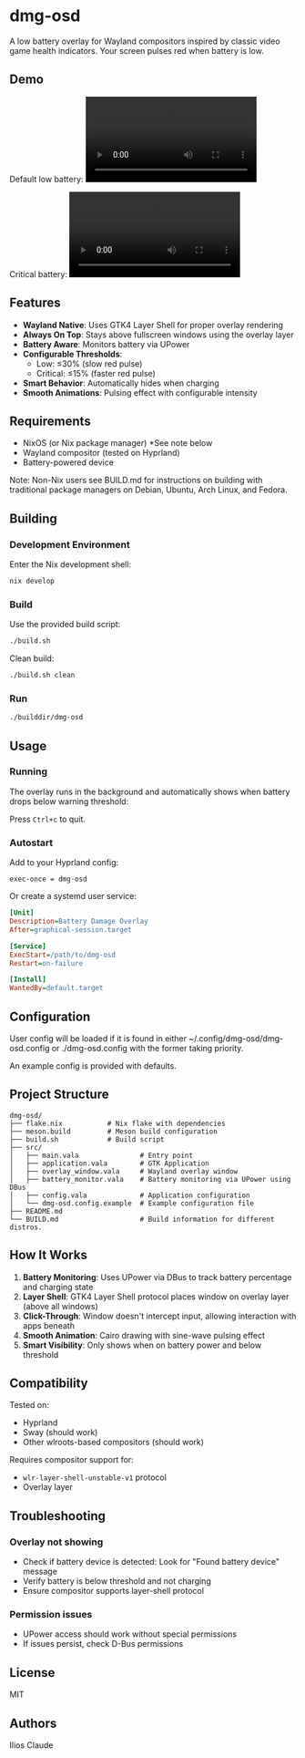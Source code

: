 # dmg-osd

A low battery overlay for Wayland compositors inspired by classic video game health indicators. Your screen pulses red when battery is low.

## Demo

Default low battery:
![dmg-osd low battery demo](./demo/low.mp4)

Critical battery:
![dmg-osd critical battery demo](./demo/critical.mp4)

## Features

- **Wayland Native**: Uses GTK4 Layer Shell for proper overlay rendering
- **Always On Top**: Stays above fullscreen windows using the overlay layer
- **Battery Aware**: Monitors battery via UPower
- **Configurable Thresholds**:
  - Low: ≤30% (slow red pulse)
  - Critical: ≤15% (faster red pulse)
- **Smart Behavior**: Automatically hides when charging
- **Smooth Animations**: Pulsing effect with configurable intensity

## Requirements

- NixOS (or Nix package manager) *See note below
- Wayland compositor (tested on Hyprland)
- Battery-powered device

Note: Non-Nix users see BUILD.md for instructions on building with traditional package managers on Debian, Ubuntu, Arch Linux, and Fedora.

## Building

### Development Environment

Enter the Nix development shell:

```bash
nix develop
```

### Build

Use the provided build script:

```bash
./build.sh
```

Clean build:

```bash
./build.sh clean
```

### Run

```bash
./builddir/dmg-osd
```

## Usage

### Running

The overlay runs in the background and automatically shows when battery drops below warning threshold:

Press `Ctrl+c` to quit.

### Autostart

Add to your Hyprland config:

```
exec-once = dmg-osd
```

Or create a systemd user service:

```ini
[Unit]
Description=Battery Damage Overlay
After=graphical-session.target

[Service]
ExecStart=/path/to/dmg-osd
Restart=on-failure

[Install]
WantedBy=default.target
```

## Configuration

User config will be loaded if it is found in either ~/.config/dmg-osd/dmg-osd.config or ./dmg-osd.config with the former taking priority.

An example config is provided with defaults.

## Project Structure

```
dmg-osd/
├── flake.nix           # Nix flake with dependencies
├── meson.build         # Meson build configuration
├── build.sh            # Build script
├── src/
│   ├── main.vala               # Entry point
│   ├── application.vala        # GTK Application
│   ├── overlay_window.vala     # Wayland overlay window
│   ├── battery_monitor.vala    # Battery monitoring via UPower using DBus
│   ├── config.vala             # Application configuration
│   └── dmg-osd.config.example  # Example configuration file
├── README.md
└── BUILD.md                    # Build information for different distros.
```

## How It Works

1. **Battery Monitoring**: Uses UPower via DBus to track battery percentage and charging state
2. **Layer Shell**: GTK4 Layer Shell protocol places window on overlay layer (above all windows)
3. **Click-Through**: Window doesn't intercept input, allowing interaction with apps beneath
4. **Smooth Animation**: Cairo drawing with sine-wave pulsing effect
5. **Smart Visibility**: Only shows when on battery power and below threshold

## Compatibility

Tested on:
- Hyprland
- Sway (should work)
- Other wlroots-based compositors (should work)

Requires compositor support for:
- `wlr-layer-shell-unstable-v1` protocol
- Overlay layer

## Troubleshooting

### Overlay not showing
- Check if battery device is detected: Look for "Found battery device" message
- Verify battery is below threshold and not charging
- Ensure compositor supports layer-shell protocol

### Permission issues
- UPower access should work without special permissions
- If issues persist, check D-Bus permissions

## License

MIT

## Authors

Ilios
Claude
